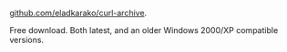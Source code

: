 <a href="https://github.com/eladkarako/curl-archive">github.com/eladkarako/curl-archive</a>.

Free download.
Both latest, and an older Windows 2000/XP compatible versions.

